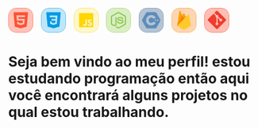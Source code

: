 <a href="media/1.png"><img src="media/1.png" width="50" /></a>&nbsp;&nbsp;&nbsp;&nbsp;<a href="media/2.png"><img src="media/2.png" width="50" /></a>&nbsp;&nbsp;&nbsp;&nbsp;<a href="media/3.png"><img src="media/3.png" width="50" /></a>&nbsp;&nbsp;&nbsp;&nbsp;<a href="media/4.png"><img src="media/4.png" width="50" /></a>&nbsp;&nbsp;&nbsp;&nbsp;<a href="media/5.png"><img src="media/5.png" width="50" /></a>&nbsp;&nbsp;&nbsp;&nbsp;<a href="media/6.png"><img src="media/6.png" width="50" /></a>&nbsp;&nbsp;&nbsp;&nbsp;<a href="media/7.png"><img src="media/7.png" width="50" /></a>

# Seja bem vindo ao meu perfil! estou estudando programação então aqui você encontrará alguns projetos no qual estou trabalhando.
